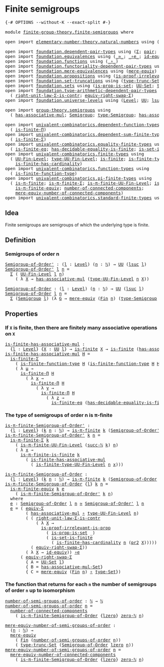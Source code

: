 # Finite semigroups

<pre class="Agda"><a id="30" class="Symbol">{-#</a> <a id="34" class="Keyword">OPTIONS</a> <a id="42" class="Pragma">--without-K</a> <a id="54" class="Pragma">--exact-split</a> <a id="68" class="Symbol">#-}</a>

<a id="73" class="Keyword">module</a> <a id="80" href="finite-group-theory.finite-semigroups.html" class="Module">finite-group-theory.finite-semigroups</a> <a id="118" class="Keyword">where</a>

<a id="125" class="Keyword">open</a> <a id="130" class="Keyword">import</a> <a id="137" href="elementary-number-theory.natural-numbers.html" class="Module">elementary-number-theory.natural-numbers</a> <a id="178" class="Keyword">using</a> <a id="184" class="Symbol">(</a><a id="185" href="elementary-number-theory.natural-numbers.html#1530" class="Datatype">ℕ</a><a id="186" class="Symbol">;</a> <a id="188" href="elementary-number-theory.natural-numbers.html#1564" class="InductiveConstructor">succ-ℕ</a><a id="194" class="Symbol">;</a> <a id="196" href="elementary-number-theory.natural-numbers.html#1551" class="InductiveConstructor">zero-ℕ</a><a id="202" class="Symbol">)</a>

<a id="205" class="Keyword">open</a> <a id="210" class="Keyword">import</a> <a id="217" href="foundation.dependent-pair-types.html" class="Module">foundation.dependent-pair-types</a> <a id="249" class="Keyword">using</a> <a id="255" class="Symbol">(</a><a id="256" href="foundation-core.dependent-pair-types.html#515" class="Record">Σ</a><a id="257" class="Symbol">;</a> <a id="259" href="foundation-core.dependent-pair-types.html#588" class="InductiveConstructor">pair</a><a id="263" class="Symbol">;</a> <a id="265" href="foundation-core.dependent-pair-types.html#605" class="Field">pr1</a><a id="268" class="Symbol">;</a> <a id="270" href="foundation-core.dependent-pair-types.html#617" class="Field">pr2</a><a id="273" class="Symbol">)</a>
<a id="275" class="Keyword">open</a> <a id="280" class="Keyword">import</a> <a id="287" href="foundation.equivalences.html" class="Module">foundation.equivalences</a> <a id="311" class="Keyword">using</a> <a id="317" class="Symbol">(</a><a id="318" href="foundation-core.equivalences.html#1621" class="Function Operator">_≃_</a><a id="321" class="Symbol">;</a> <a id="323" href="foundation-core.equivalences.html#7869" class="Function Operator">_∘e_</a><a id="327" class="Symbol">;</a> <a id="329" href="foundation-core.equivalences.html#2494" class="Function">id-equiv</a><a id="337" class="Symbol">)</a>
<a id="339" class="Keyword">open</a> <a id="344" class="Keyword">import</a> <a id="351" href="foundation.functions.html" class="Module">foundation.functions</a> <a id="372" class="Keyword">using</a> <a id="378" class="Symbol">(</a><a id="379" href="foundation-core.functions.html#420" class="Function Operator">_∘_</a><a id="382" class="Symbol">)</a>
<a id="384" class="Keyword">open</a> <a id="389" class="Keyword">import</a> <a id="396" href="foundation.functoriality-dependent-pair-types.html" class="Module">foundation.functoriality-dependent-pair-types</a> <a id="442" class="Keyword">using</a> <a id="448" class="Symbol">(</a><a id="449" href="foundation-core.functoriality-dependent-pair-types.html#10434" class="Function">equiv-Σ</a><a id="456" class="Symbol">)</a>
<a id="458" class="Keyword">open</a> <a id="463" class="Keyword">import</a> <a id="470" href="foundation.mere-equivalences.html" class="Module">foundation.mere-equivalences</a> <a id="499" class="Keyword">using</a> <a id="505" class="Symbol">(</a><a id="506" href="foundation.mere-equivalences.html#1415" class="Function">mere-equiv</a><a id="516" class="Symbol">)</a>
<a id="518" class="Keyword">open</a> <a id="523" class="Keyword">import</a> <a id="530" href="foundation.propositions.html" class="Module">foundation.propositions</a> <a id="554" class="Keyword">using</a> <a id="560" class="Symbol">(</a><a id="561" href="foundation-core.propositions.html#3047" class="Function">is-proof-irrelevant-is-prop</a><a id="588" class="Symbol">)</a>
<a id="590" class="Keyword">open</a> <a id="595" class="Keyword">import</a> <a id="602" href="foundation.set-truncations.html" class="Module">foundation.set-truncations</a> <a id="629" class="Keyword">using</a> <a id="635" class="Symbol">(</a><a id="636" href="foundation.set-truncations.html#4001" class="Function">type-trunc-Set</a><a id="650" class="Symbol">)</a>
<a id="652" class="Keyword">open</a> <a id="657" class="Keyword">import</a> <a id="664" href="foundation.sets.html" class="Module">foundation.sets</a> <a id="680" class="Keyword">using</a> <a id="686" class="Symbol">(</a><a id="687" href="foundation.sets.html#2316" class="Function">is-prop-is-set</a><a id="701" class="Symbol">;</a> <a id="703" href="foundation-core.sets.html#1190" class="Function">UU-Set</a><a id="709" class="Symbol">;</a> <a id="711" href="foundation-core.sets.html#1304" class="Function">type-Set</a><a id="719" class="Symbol">)</a>
<a id="721" class="Keyword">open</a> <a id="726" class="Keyword">import</a> <a id="733" href="foundation.type-arithmetic-dependent-pair-types.html" class="Module">foundation.type-arithmetic-dependent-pair-types</a> <a id="781" class="Keyword">using</a>
  <a id="789" class="Symbol">(</a> <a id="791" href="foundation-core.type-arithmetic-dependent-pair-types.html#4314" class="Function">right-unit-law-Σ-is-contr</a><a id="816" class="Symbol">;</a> <a id="818" href="foundation-core.type-arithmetic-dependent-pair-types.html#11512" class="Function">equiv-right-swap-Σ</a><a id="836" class="Symbol">)</a>
<a id="838" class="Keyword">open</a> <a id="843" class="Keyword">import</a> <a id="850" href="foundation.universe-levels.html" class="Module">foundation.universe-levels</a> <a id="877" class="Keyword">using</a> <a id="883" class="Symbol">(</a><a id="884" href="Agda.Primitive.html#597" class="Postulate">Level</a><a id="889" class="Symbol">;</a> <a id="891" href="foundation-core.universe-levels.html#235" class="Primitive">UU</a><a id="893" class="Symbol">;</a> <a id="895" href="Agda.Primitive.html#780" class="Primitive">lsuc</a><a id="899" class="Symbol">;</a> <a id="901" href="Agda.Primitive.html#764" class="Primitive">lzero</a><a id="906" class="Symbol">)</a>

<a id="909" class="Keyword">open</a> <a id="914" class="Keyword">import</a> <a id="921" href="group-theory.semigroups.html" class="Module">group-theory.semigroups</a> <a id="945" class="Keyword">using</a>
  <a id="953" class="Symbol">(</a> <a id="955" href="group-theory.semigroups.html#465" class="Function">has-associative-mul</a><a id="974" class="Symbol">;</a> <a id="976" href="group-theory.semigroups.html#737" class="Function">Semigroup</a><a id="985" class="Symbol">;</a> <a id="987" href="group-theory.semigroups.html#933" class="Function">type-Semigroup</a><a id="1001" class="Symbol">;</a> <a id="1003" href="group-theory.semigroups.html#611" class="Function">has-associative-mul-Set</a><a id="1026" class="Symbol">)</a>

<a id="1029" class="Keyword">open</a> <a id="1034" class="Keyword">import</a> <a id="1041" href="univalent-combinatorics.dependent-function-types.html" class="Module">univalent-combinatorics.dependent-function-types</a> <a id="1090" class="Keyword">using</a>
  <a id="1098" class="Symbol">(</a> <a id="1100" href="univalent-combinatorics.dependent-function-types.html#2753" class="Function">is-finite-Π</a><a id="1111" class="Symbol">)</a>
<a id="1113" class="Keyword">open</a> <a id="1118" class="Keyword">import</a> <a id="1125" href="univalent-combinatorics.dependent-sum-finite-types.html" class="Module">univalent-combinatorics.dependent-sum-finite-types</a> <a id="1176" class="Keyword">using</a>
  <a id="1184" class="Symbol">(</a> <a id="1186" href="univalent-combinatorics.dependent-sum-finite-types.html#2490" class="Function">is-finite-Σ</a><a id="1197" class="Symbol">)</a>
<a id="1199" class="Keyword">open</a> <a id="1204" class="Keyword">import</a> <a id="1211" href="univalent-combinatorics.equality-finite-types.html" class="Module">univalent-combinatorics.equality-finite-types</a> <a id="1257" class="Keyword">using</a>
  <a id="1265" class="Symbol">(</a> <a id="1267" href="univalent-combinatorics.equality-finite-types.html#3500" class="Function">is-finite-eq</a><a id="1279" class="Symbol">;</a> <a id="1281" href="univalent-combinatorics.equality-finite-types.html#2079" class="Function">has-decidable-equality-is-finite</a><a id="1313" class="Symbol">;</a> <a id="1315" href="univalent-combinatorics.equality-finite-types.html#1720" class="Function">is-set-is-finite</a><a id="1331" class="Symbol">)</a>
<a id="1333" class="Keyword">open</a> <a id="1338" class="Keyword">import</a> <a id="1345" href="univalent-combinatorics.finite-types.html" class="Module">univalent-combinatorics.finite-types</a> <a id="1382" class="Keyword">using</a>
  <a id="1390" class="Symbol">(</a> <a id="1392" href="univalent-combinatorics.finite-types.html#5255" class="Function">UU-Fin-Level</a><a id="1404" class="Symbol">;</a> <a id="1406" href="univalent-combinatorics.finite-types.html#5350" class="Function">type-UU-Fin-Level</a><a id="1423" class="Symbol">;</a> <a id="1425" href="univalent-combinatorics.finite-types.html#4004" class="Function">is-finite</a><a id="1434" class="Symbol">;</a> <a id="1436" href="univalent-combinatorics.finite-types.html#10058" class="Function">is-finite-type-UU-Fin-Level</a><a id="1463" class="Symbol">;</a>
    <a id="1469" href="univalent-combinatorics.finite-types.html#11882" class="Function">is-finite-has-cardinality</a><a id="1494" class="Symbol">)</a>
<a id="1496" class="Keyword">open</a> <a id="1501" class="Keyword">import</a> <a id="1508" href="univalent-combinatorics.function-types.html" class="Module">univalent-combinatorics.function-types</a> <a id="1547" class="Keyword">using</a>
  <a id="1555" class="Symbol">(</a> <a id="1557" href="univalent-combinatorics.function-types.html#1212" class="Function">is-finite-function-type</a><a id="1580" class="Symbol">)</a>
<a id="1582" class="Keyword">open</a> <a id="1587" class="Keyword">import</a> <a id="1594" href="univalent-combinatorics.pi-finite-types.html" class="Module">univalent-combinatorics.pi-finite-types</a> <a id="1634" class="Keyword">using</a>
  <a id="1642" class="Symbol">(</a> <a id="1644" href="univalent-combinatorics.pi-finite-types.html#8806" class="Function">is-π-finite</a><a id="1655" class="Symbol">;</a> <a id="1657" href="univalent-combinatorics.pi-finite-types.html#34908" class="Function">is-π-finite-Σ</a><a id="1670" class="Symbol">;</a> <a id="1672" href="univalent-combinatorics.pi-finite-types.html#15902" class="Function">is-π-finite-UU-Fin-Level</a><a id="1696" class="Symbol">;</a> <a id="1698" href="univalent-combinatorics.pi-finite-types.html#14805" class="Function">is-π-finite-is-finite</a><a id="1719" class="Symbol">;</a>
    <a id="1725" href="univalent-combinatorics.pi-finite-types.html#11012" class="Function">is-π-finite-equiv</a><a id="1742" class="Symbol">;</a> <a id="1744" href="univalent-combinatorics.pi-finite-types.html#8084" class="Function">number-of-connected-components</a><a id="1774" class="Symbol">;</a>
    <a id="1780" href="univalent-combinatorics.pi-finite-types.html#8249" class="Function">mere-equiv-number-of-connected-components</a><a id="1821" class="Symbol">)</a>
<a id="1823" class="Keyword">open</a> <a id="1828" class="Keyword">import</a> <a id="1835" href="univalent-combinatorics.standard-finite-types.html" class="Module">univalent-combinatorics.standard-finite-types</a> <a id="1881" class="Keyword">using</a> <a id="1887" class="Symbol">(</a><a id="1888" href="univalent-combinatorics.standard-finite-types.html#2396" class="Function">Fin</a><a id="1891" class="Symbol">)</a>
</pre>
## Idea

Finite semigroups are semigroups of which the underlying type is finite.

## Definition

### Semigroups of order n

<pre class="Agda"><a id="Semigroup-of-Order&#39;"></a><a id="2031" href="finite-group-theory.finite-semigroups.html#2031" class="Function">Semigroup-of-Order&#39;</a> <a id="2051" class="Symbol">:</a> <a id="2053" class="Symbol">(</a><a id="2054" href="finite-group-theory.finite-semigroups.html#2054" class="Bound">l</a> <a id="2056" class="Symbol">:</a> <a id="2058" href="Agda.Primitive.html#597" class="Postulate">Level</a><a id="2063" class="Symbol">)</a> <a id="2065" class="Symbol">(</a><a id="2066" href="finite-group-theory.finite-semigroups.html#2066" class="Bound">n</a> <a id="2068" class="Symbol">:</a> <a id="2070" href="elementary-number-theory.natural-numbers.html#1530" class="Datatype">ℕ</a><a id="2071" class="Symbol">)</a> <a id="2073" class="Symbol">→</a> <a id="2075" href="foundation-core.universe-levels.html#235" class="Primitive">UU</a> <a id="2078" class="Symbol">(</a><a id="2079" href="Agda.Primitive.html#780" class="Primitive">lsuc</a> <a id="2084" href="finite-group-theory.finite-semigroups.html#2054" class="Bound">l</a><a id="2085" class="Symbol">)</a>
<a id="2087" href="finite-group-theory.finite-semigroups.html#2031" class="Function">Semigroup-of-Order&#39;</a> <a id="2107" href="finite-group-theory.finite-semigroups.html#2107" class="Bound">l</a> <a id="2109" href="finite-group-theory.finite-semigroups.html#2109" class="Bound">n</a> <a id="2111" class="Symbol">=</a>
  <a id="2115" href="foundation-core.dependent-pair-types.html#515" class="Record">Σ</a> <a id="2117" class="Symbol">(</a> <a id="2119" href="univalent-combinatorics.finite-types.html#5255" class="Function">UU-Fin-Level</a> <a id="2132" href="finite-group-theory.finite-semigroups.html#2107" class="Bound">l</a> <a id="2134" href="finite-group-theory.finite-semigroups.html#2109" class="Bound">n</a><a id="2135" class="Symbol">)</a>
    <a id="2141" class="Symbol">(</a> <a id="2143" class="Symbol">λ</a> <a id="2145" href="finite-group-theory.finite-semigroups.html#2145" class="Bound">X</a> <a id="2147" class="Symbol">→</a> <a id="2149" href="group-theory.semigroups.html#465" class="Function">has-associative-mul</a> <a id="2169" class="Symbol">(</a><a id="2170" href="univalent-combinatorics.finite-types.html#5350" class="Function">type-UU-Fin-Level</a> <a id="2188" href="finite-group-theory.finite-semigroups.html#2109" class="Bound">n</a> <a id="2190" href="finite-group-theory.finite-semigroups.html#2145" class="Bound">X</a><a id="2191" class="Symbol">))</a>

<a id="Semigroup-of-Order"></a><a id="2195" href="finite-group-theory.finite-semigroups.html#2195" class="Function">Semigroup-of-Order</a> <a id="2214" class="Symbol">:</a> <a id="2216" class="Symbol">(</a><a id="2217" href="finite-group-theory.finite-semigroups.html#2217" class="Bound">l</a> <a id="2219" class="Symbol">:</a> <a id="2221" href="Agda.Primitive.html#597" class="Postulate">Level</a><a id="2226" class="Symbol">)</a> <a id="2228" class="Symbol">(</a><a id="2229" href="finite-group-theory.finite-semigroups.html#2229" class="Bound">n</a> <a id="2231" class="Symbol">:</a> <a id="2233" href="elementary-number-theory.natural-numbers.html#1530" class="Datatype">ℕ</a><a id="2234" class="Symbol">)</a> <a id="2236" class="Symbol">→</a> <a id="2238" href="foundation-core.universe-levels.html#235" class="Primitive">UU</a> <a id="2241" class="Symbol">(</a><a id="2242" href="Agda.Primitive.html#780" class="Primitive">lsuc</a> <a id="2247" href="finite-group-theory.finite-semigroups.html#2217" class="Bound">l</a><a id="2248" class="Symbol">)</a>
<a id="2250" href="finite-group-theory.finite-semigroups.html#2195" class="Function">Semigroup-of-Order</a> <a id="2269" href="finite-group-theory.finite-semigroups.html#2269" class="Bound">l</a> <a id="2271" href="finite-group-theory.finite-semigroups.html#2271" class="Bound">n</a> <a id="2273" class="Symbol">=</a>
  <a id="2277" href="foundation-core.dependent-pair-types.html#515" class="Record">Σ</a> <a id="2279" class="Symbol">(</a><a id="2280" href="group-theory.semigroups.html#737" class="Function">Semigroup</a> <a id="2290" href="finite-group-theory.finite-semigroups.html#2269" class="Bound">l</a><a id="2291" class="Symbol">)</a> <a id="2293" class="Symbol">(λ</a> <a id="2296" href="finite-group-theory.finite-semigroups.html#2296" class="Bound">G</a> <a id="2298" class="Symbol">→</a> <a id="2300" href="foundation.mere-equivalences.html#1415" class="Function">mere-equiv</a> <a id="2311" class="Symbol">(</a><a id="2312" href="univalent-combinatorics.standard-finite-types.html#2396" class="Function">Fin</a> <a id="2316" href="finite-group-theory.finite-semigroups.html#2271" class="Bound">n</a><a id="2317" class="Symbol">)</a> <a id="2319" class="Symbol">(</a><a id="2320" href="group-theory.semigroups.html#933" class="Function">type-Semigroup</a> <a id="2335" href="finite-group-theory.finite-semigroups.html#2296" class="Bound">G</a><a id="2336" class="Symbol">))</a>
</pre>
## Properties

### If `X` is finite, then there are finitely many associative operations on `X`

<pre class="Agda"><a id="is-finite-has-associative-mul"></a><a id="2449" href="finite-group-theory.finite-semigroups.html#2449" class="Function">is-finite-has-associative-mul</a> <a id="2479" class="Symbol">:</a>
  <a id="2483" class="Symbol">{</a><a id="2484" href="finite-group-theory.finite-semigroups.html#2484" class="Bound">l</a> <a id="2486" class="Symbol">:</a> <a id="2488" href="Agda.Primitive.html#597" class="Postulate">Level</a><a id="2493" class="Symbol">}</a> <a id="2495" class="Symbol">{</a><a id="2496" href="finite-group-theory.finite-semigroups.html#2496" class="Bound">X</a> <a id="2498" class="Symbol">:</a> <a id="2500" href="foundation-core.universe-levels.html#235" class="Primitive">UU</a> <a id="2503" href="finite-group-theory.finite-semigroups.html#2484" class="Bound">l</a><a id="2504" class="Symbol">}</a> <a id="2506" class="Symbol">→</a> <a id="2508" href="univalent-combinatorics.finite-types.html#4004" class="Function">is-finite</a> <a id="2518" href="finite-group-theory.finite-semigroups.html#2496" class="Bound">X</a> <a id="2520" class="Symbol">→</a> <a id="2522" href="univalent-combinatorics.finite-types.html#4004" class="Function">is-finite</a> <a id="2532" class="Symbol">(</a><a id="2533" href="group-theory.semigroups.html#465" class="Function">has-associative-mul</a> <a id="2553" href="finite-group-theory.finite-semigroups.html#2496" class="Bound">X</a><a id="2554" class="Symbol">)</a>
<a id="2556" href="finite-group-theory.finite-semigroups.html#2449" class="Function">is-finite-has-associative-mul</a> <a id="2586" href="finite-group-theory.finite-semigroups.html#2586" class="Bound">H</a> <a id="2588" class="Symbol">=</a>
  <a id="2592" href="univalent-combinatorics.dependent-sum-finite-types.html#2490" class="Function">is-finite-Σ</a>
    <a id="2608" class="Symbol">(</a> <a id="2610" href="univalent-combinatorics.function-types.html#1212" class="Function">is-finite-function-type</a> <a id="2634" href="finite-group-theory.finite-semigroups.html#2586" class="Bound">H</a> <a id="2636" class="Symbol">(</a><a id="2637" href="univalent-combinatorics.function-types.html#1212" class="Function">is-finite-function-type</a> <a id="2661" href="finite-group-theory.finite-semigroups.html#2586" class="Bound">H</a> <a id="2663" href="finite-group-theory.finite-semigroups.html#2586" class="Bound">H</a><a id="2664" class="Symbol">))</a>
    <a id="2671" class="Symbol">(</a> <a id="2673" class="Symbol">λ</a> <a id="2675" href="finite-group-theory.finite-semigroups.html#2675" class="Bound">μ</a> <a id="2677" class="Symbol">→</a>
      <a id="2685" href="univalent-combinatorics.dependent-function-types.html#2753" class="Function">is-finite-Π</a> <a id="2697" href="finite-group-theory.finite-semigroups.html#2586" class="Bound">H</a>
        <a id="2707" class="Symbol">(</a> <a id="2709" class="Symbol">λ</a> <a id="2711" href="finite-group-theory.finite-semigroups.html#2711" class="Bound">x</a> <a id="2713" class="Symbol">→</a>
          <a id="2725" href="univalent-combinatorics.dependent-function-types.html#2753" class="Function">is-finite-Π</a> <a id="2737" href="finite-group-theory.finite-semigroups.html#2586" class="Bound">H</a>
            <a id="2751" class="Symbol">(</a> <a id="2753" class="Symbol">λ</a> <a id="2755" href="finite-group-theory.finite-semigroups.html#2755" class="Bound">y</a> <a id="2757" class="Symbol">→</a>
              <a id="2773" href="univalent-combinatorics.dependent-function-types.html#2753" class="Function">is-finite-Π</a> <a id="2785" href="finite-group-theory.finite-semigroups.html#2586" class="Bound">H</a>
                <a id="2803" class="Symbol">(</a> <a id="2805" class="Symbol">λ</a> <a id="2807" href="finite-group-theory.finite-semigroups.html#2807" class="Bound">z</a> <a id="2809" class="Symbol">→</a>
                  <a id="2829" href="univalent-combinatorics.equality-finite-types.html#3500" class="Function">is-finite-eq</a> <a id="2842" class="Symbol">(</a><a id="2843" href="univalent-combinatorics.equality-finite-types.html#2079" class="Function">has-decidable-equality-is-finite</a> <a id="2876" href="finite-group-theory.finite-semigroups.html#2586" class="Bound">H</a><a id="2877" class="Symbol">)))))</a>
</pre>
### The type of semigroups of order n is π-finite

<pre class="Agda"><a id="is-π-finite-Semigroup-of-Order&#39;"></a><a id="2947" href="finite-group-theory.finite-semigroups.html#2947" class="Function">is-π-finite-Semigroup-of-Order&#39;</a> <a id="2979" class="Symbol">:</a>
  <a id="2983" class="Symbol">{</a><a id="2984" href="finite-group-theory.finite-semigroups.html#2984" class="Bound">l</a> <a id="2986" class="Symbol">:</a> <a id="2988" href="Agda.Primitive.html#597" class="Postulate">Level</a><a id="2993" class="Symbol">}</a> <a id="2995" class="Symbol">(</a><a id="2996" href="finite-group-theory.finite-semigroups.html#2996" class="Bound">k</a> <a id="2998" href="finite-group-theory.finite-semigroups.html#2998" class="Bound">n</a> <a id="3000" class="Symbol">:</a> <a id="3002" href="elementary-number-theory.natural-numbers.html#1530" class="Datatype">ℕ</a><a id="3003" class="Symbol">)</a> <a id="3005" class="Symbol">→</a> <a id="3007" href="univalent-combinatorics.pi-finite-types.html#8806" class="Function">is-π-finite</a> <a id="3019" href="finite-group-theory.finite-semigroups.html#2996" class="Bound">k</a> <a id="3021" class="Symbol">(</a><a id="3022" href="finite-group-theory.finite-semigroups.html#2031" class="Function">Semigroup-of-Order&#39;</a> <a id="3042" href="finite-group-theory.finite-semigroups.html#2984" class="Bound">l</a> <a id="3044" href="finite-group-theory.finite-semigroups.html#2998" class="Bound">n</a><a id="3045" class="Symbol">)</a>
<a id="3047" href="finite-group-theory.finite-semigroups.html#2947" class="Function">is-π-finite-Semigroup-of-Order&#39;</a> <a id="3079" href="finite-group-theory.finite-semigroups.html#3079" class="Bound">k</a> <a id="3081" href="finite-group-theory.finite-semigroups.html#3081" class="Bound">n</a> <a id="3083" class="Symbol">=</a>
  <a id="3087" href="univalent-combinatorics.pi-finite-types.html#34908" class="Function">is-π-finite-Σ</a> <a id="3101" href="finite-group-theory.finite-semigroups.html#3079" class="Bound">k</a>
    <a id="3107" class="Symbol">(</a> <a id="3109" href="univalent-combinatorics.pi-finite-types.html#15902" class="Function">is-π-finite-UU-Fin-Level</a> <a id="3134" class="Symbol">(</a><a id="3135" href="elementary-number-theory.natural-numbers.html#1564" class="InductiveConstructor">succ-ℕ</a> <a id="3142" href="finite-group-theory.finite-semigroups.html#3079" class="Bound">k</a><a id="3143" class="Symbol">)</a> <a id="3145" href="finite-group-theory.finite-semigroups.html#3081" class="Bound">n</a><a id="3146" class="Symbol">)</a>
    <a id="3152" class="Symbol">(</a> <a id="3154" class="Symbol">λ</a> <a id="3156" href="finite-group-theory.finite-semigroups.html#3156" class="Bound">x</a> <a id="3158" class="Symbol">→</a>
      <a id="3166" href="univalent-combinatorics.pi-finite-types.html#14805" class="Function">is-π-finite-is-finite</a> <a id="3188" href="finite-group-theory.finite-semigroups.html#3079" class="Bound">k</a>
        <a id="3198" class="Symbol">(</a> <a id="3200" href="finite-group-theory.finite-semigroups.html#2449" class="Function">is-finite-has-associative-mul</a>
          <a id="3240" class="Symbol">(</a> <a id="3242" href="univalent-combinatorics.finite-types.html#10058" class="Function">is-finite-type-UU-Fin-Level</a> <a id="3270" href="finite-group-theory.finite-semigroups.html#3081" class="Bound">n</a> <a id="3272" href="finite-group-theory.finite-semigroups.html#3156" class="Bound">x</a><a id="3273" class="Symbol">)))</a>

<a id="is-π-finite-Semigroup-of-Order"></a><a id="3278" href="finite-group-theory.finite-semigroups.html#3278" class="Function">is-π-finite-Semigroup-of-Order</a> <a id="3309" class="Symbol">:</a>
  <a id="3313" class="Symbol">{</a><a id="3314" href="finite-group-theory.finite-semigroups.html#3314" class="Bound">l</a> <a id="3316" class="Symbol">:</a> <a id="3318" href="Agda.Primitive.html#597" class="Postulate">Level</a><a id="3323" class="Symbol">}</a> <a id="3325" class="Symbol">(</a><a id="3326" href="finite-group-theory.finite-semigroups.html#3326" class="Bound">k</a> <a id="3328" href="finite-group-theory.finite-semigroups.html#3328" class="Bound">n</a> <a id="3330" class="Symbol">:</a> <a id="3332" href="elementary-number-theory.natural-numbers.html#1530" class="Datatype">ℕ</a><a id="3333" class="Symbol">)</a> <a id="3335" class="Symbol">→</a> <a id="3337" href="univalent-combinatorics.pi-finite-types.html#8806" class="Function">is-π-finite</a> <a id="3349" href="finite-group-theory.finite-semigroups.html#3326" class="Bound">k</a> <a id="3351" class="Symbol">(</a><a id="3352" href="finite-group-theory.finite-semigroups.html#2195" class="Function">Semigroup-of-Order</a> <a id="3371" href="finite-group-theory.finite-semigroups.html#3314" class="Bound">l</a> <a id="3373" href="finite-group-theory.finite-semigroups.html#3328" class="Bound">n</a><a id="3374" class="Symbol">)</a>
<a id="3376" href="finite-group-theory.finite-semigroups.html#3278" class="Function">is-π-finite-Semigroup-of-Order</a> <a id="3407" class="Symbol">{</a><a id="3408" href="finite-group-theory.finite-semigroups.html#3408" class="Bound">l</a><a id="3409" class="Symbol">}</a> <a id="3411" href="finite-group-theory.finite-semigroups.html#3411" class="Bound">k</a> <a id="3413" href="finite-group-theory.finite-semigroups.html#3413" class="Bound">n</a> <a id="3415" class="Symbol">=</a>
  <a id="3419" href="univalent-combinatorics.pi-finite-types.html#11012" class="Function">is-π-finite-equiv</a> <a id="3437" href="finite-group-theory.finite-semigroups.html#3411" class="Bound">k</a> <a id="3439" href="finite-group-theory.finite-semigroups.html#3494" class="Function">e</a>
    <a id="3445" class="Symbol">(</a> <a id="3447" href="finite-group-theory.finite-semigroups.html#2947" class="Function">is-π-finite-Semigroup-of-Order&#39;</a> <a id="3479" href="finite-group-theory.finite-semigroups.html#3411" class="Bound">k</a> <a id="3481" href="finite-group-theory.finite-semigroups.html#3413" class="Bound">n</a><a id="3482" class="Symbol">)</a>
  <a id="3486" class="Keyword">where</a>
  <a id="3494" href="finite-group-theory.finite-semigroups.html#3494" class="Function">e</a> <a id="3496" class="Symbol">:</a> <a id="3498" href="finite-group-theory.finite-semigroups.html#2195" class="Function">Semigroup-of-Order</a> <a id="3517" href="finite-group-theory.finite-semigroups.html#3408" class="Bound">l</a> <a id="3519" href="finite-group-theory.finite-semigroups.html#3413" class="Bound">n</a> <a id="3521" href="foundation-core.equivalences.html#1621" class="Function Operator">≃</a> <a id="3523" href="finite-group-theory.finite-semigroups.html#2031" class="Function">Semigroup-of-Order&#39;</a> <a id="3543" href="finite-group-theory.finite-semigroups.html#3408" class="Bound">l</a> <a id="3545" href="finite-group-theory.finite-semigroups.html#3413" class="Bound">n</a>
  <a id="3549" href="finite-group-theory.finite-semigroups.html#3494" class="Function">e</a> <a id="3551" class="Symbol">=</a> <a id="3553" class="Symbol">(</a> <a id="3555" href="foundation-core.functoriality-dependent-pair-types.html#10434" class="Function">equiv-Σ</a>
        <a id="3571" class="Symbol">(</a> <a id="3573" href="group-theory.semigroups.html#465" class="Function">has-associative-mul</a> <a id="3593" href="foundation-core.functions.html#420" class="Function Operator">∘</a> <a id="3595" href="univalent-combinatorics.finite-types.html#5350" class="Function">type-UU-Fin-Level</a> <a id="3613" href="finite-group-theory.finite-semigroups.html#3413" class="Bound">n</a><a id="3614" class="Symbol">)</a>
        <a id="3624" class="Symbol">(</a> <a id="3626" class="Symbol">(</a> <a id="3628" href="foundation-core.type-arithmetic-dependent-pair-types.html#4314" class="Function">right-unit-law-Σ-is-contr</a>
            <a id="3666" class="Symbol">(</a> <a id="3668" class="Symbol">λ</a> <a id="3670" href="finite-group-theory.finite-semigroups.html#3670" class="Bound">X</a> <a id="3672" class="Symbol">→</a>
              <a id="3688" href="foundation-core.propositions.html#3047" class="Function">is-proof-irrelevant-is-prop</a>
                <a id="3732" class="Symbol">(</a> <a id="3734" href="foundation.sets.html#2316" class="Function">is-prop-is-set</a> <a id="3749" class="Symbol">_)</a>
                <a id="3768" class="Symbol">(</a> <a id="3770" href="univalent-combinatorics.equality-finite-types.html#1720" class="Function">is-set-is-finite</a>
                  <a id="3805" class="Symbol">(</a> <a id="3807" href="univalent-combinatorics.finite-types.html#11882" class="Function">is-finite-has-cardinality</a> <a id="3833" href="finite-group-theory.finite-semigroups.html#3413" class="Bound">n</a> <a id="3835" class="Symbol">(</a><a id="3836" href="foundation-core.dependent-pair-types.html#617" class="Field">pr2</a> <a id="3840" href="finite-group-theory.finite-semigroups.html#3670" class="Bound">X</a><a id="3841" class="Symbol">)))))</a> <a id="3847" href="foundation-core.equivalences.html#7869" class="Function Operator">∘e</a>
          <a id="3860" class="Symbol">(</a> <a id="3862" href="foundation-core.type-arithmetic-dependent-pair-types.html#11512" class="Function">equiv-right-swap-Σ</a><a id="3880" class="Symbol">))</a>
        <a id="3891" class="Symbol">(</a> <a id="3893" class="Symbol">λ</a> <a id="3895" href="finite-group-theory.finite-semigroups.html#3895" class="Bound">X</a> <a id="3897" class="Symbol">→</a> <a id="3899" href="foundation-core.equivalences.html#2494" class="Function">id-equiv</a><a id="3907" class="Symbol">))</a> <a id="3910" href="foundation-core.equivalences.html#7869" class="Function Operator">∘e</a>
      <a id="3919" class="Symbol">(</a> <a id="3921" href="foundation-core.type-arithmetic-dependent-pair-types.html#11512" class="Function">equiv-right-swap-Σ</a>
        <a id="3948" class="Symbol">{</a> <a id="3950" class="Argument">A</a> <a id="3952" class="Symbol">=</a> <a id="3954" href="foundation-core.sets.html#1190" class="Function">UU-Set</a> <a id="3961" href="finite-group-theory.finite-semigroups.html#3408" class="Bound">l</a><a id="3962" class="Symbol">}</a>
        <a id="3972" class="Symbol">{</a> <a id="3974" class="Argument">B</a> <a id="3976" class="Symbol">=</a> <a id="3978" href="group-theory.semigroups.html#611" class="Function">has-associative-mul-Set</a><a id="4001" class="Symbol">}</a>
        <a id="4011" class="Symbol">{</a> <a id="4013" class="Argument">C</a> <a id="4015" class="Symbol">=</a> <a id="4017" href="foundation.mere-equivalences.html#1415" class="Function">mere-equiv</a> <a id="4028" class="Symbol">(</a><a id="4029" href="univalent-combinatorics.standard-finite-types.html#2396" class="Function">Fin</a> <a id="4033" href="finite-group-theory.finite-semigroups.html#3413" class="Bound">n</a><a id="4034" class="Symbol">)</a> <a id="4036" href="foundation-core.functions.html#420" class="Function Operator">∘</a> <a id="4038" href="foundation-core.sets.html#1304" class="Function">type-Set</a><a id="4046" class="Symbol">})</a>
</pre>
### The function that returns for each `n` the number of semigroups of order `n` up to isomorphism

<pre class="Agda"><a id="number-of-semi-groups-of-order"></a><a id="4162" href="finite-group-theory.finite-semigroups.html#4162" class="Function">number-of-semi-groups-of-order</a> <a id="4193" class="Symbol">:</a> <a id="4195" href="elementary-number-theory.natural-numbers.html#1530" class="Datatype">ℕ</a> <a id="4197" class="Symbol">→</a> <a id="4199" href="elementary-number-theory.natural-numbers.html#1530" class="Datatype">ℕ</a>
<a id="4201" href="finite-group-theory.finite-semigroups.html#4162" class="Function">number-of-semi-groups-of-order</a> <a id="4232" href="finite-group-theory.finite-semigroups.html#4232" class="Bound">n</a> <a id="4234" class="Symbol">=</a>
  <a id="4238" href="univalent-combinatorics.pi-finite-types.html#8084" class="Function">number-of-connected-components</a>
    <a id="4273" class="Symbol">(</a> <a id="4275" href="finite-group-theory.finite-semigroups.html#3278" class="Function">is-π-finite-Semigroup-of-Order</a> <a id="4306" class="Symbol">{</a><a id="4307" href="Agda.Primitive.html#764" class="Primitive">lzero</a><a id="4312" class="Symbol">}</a> <a id="4314" href="elementary-number-theory.natural-numbers.html#1551" class="InductiveConstructor">zero-ℕ</a> <a id="4321" href="finite-group-theory.finite-semigroups.html#4232" class="Bound">n</a><a id="4322" class="Symbol">)</a>

<a id="mere-equiv-number-of-semi-groups-of-order"></a><a id="4325" href="finite-group-theory.finite-semigroups.html#4325" class="Function">mere-equiv-number-of-semi-groups-of-order</a> <a id="4367" class="Symbol">:</a>
  <a id="4371" class="Symbol">(</a><a id="4372" href="finite-group-theory.finite-semigroups.html#4372" class="Bound">n</a> <a id="4374" class="Symbol">:</a> <a id="4376" href="elementary-number-theory.natural-numbers.html#1530" class="Datatype">ℕ</a><a id="4377" class="Symbol">)</a> <a id="4379" class="Symbol">→</a>
  <a id="4383" href="foundation.mere-equivalences.html#1415" class="Function">mere-equiv</a>
    <a id="4398" class="Symbol">(</a> <a id="4400" href="univalent-combinatorics.standard-finite-types.html#2396" class="Function">Fin</a> <a id="4404" class="Symbol">(</a><a id="4405" href="finite-group-theory.finite-semigroups.html#4162" class="Function">number-of-semi-groups-of-order</a> <a id="4436" href="finite-group-theory.finite-semigroups.html#4372" class="Bound">n</a><a id="4437" class="Symbol">))</a>
    <a id="4444" class="Symbol">(</a> <a id="4446" href="foundation.set-truncations.html#4001" class="Function">type-trunc-Set</a> <a id="4461" class="Symbol">(</a><a id="4462" href="finite-group-theory.finite-semigroups.html#2195" class="Function">Semigroup-of-Order</a> <a id="4481" href="Agda.Primitive.html#764" class="Primitive">lzero</a> <a id="4487" href="finite-group-theory.finite-semigroups.html#4372" class="Bound">n</a><a id="4488" class="Symbol">))</a>
<a id="4491" href="finite-group-theory.finite-semigroups.html#4325" class="Function">mere-equiv-number-of-semi-groups-of-order</a> <a id="4533" href="finite-group-theory.finite-semigroups.html#4533" class="Bound">n</a> <a id="4535" class="Symbol">=</a>
  <a id="4539" href="univalent-combinatorics.pi-finite-types.html#8249" class="Function">mere-equiv-number-of-connected-components</a>
    <a id="4585" class="Symbol">(</a> <a id="4587" href="finite-group-theory.finite-semigroups.html#3278" class="Function">is-π-finite-Semigroup-of-Order</a> <a id="4618" class="Symbol">{</a><a id="4619" href="Agda.Primitive.html#764" class="Primitive">lzero</a><a id="4624" class="Symbol">}</a> <a id="4626" href="elementary-number-theory.natural-numbers.html#1551" class="InductiveConstructor">zero-ℕ</a> <a id="4633" href="finite-group-theory.finite-semigroups.html#4533" class="Bound">n</a><a id="4634" class="Symbol">)</a>
</pre>